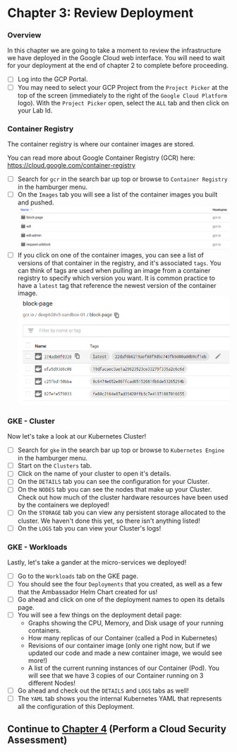# Chapter 3: Review Deployment
### Overview
In this chapter we are going to take a moment to review the infrastructure we have deployed in the Google Cloud web interface. You will need to wait for your deployment at the end of chapter 2 to complete before proceeding.

- [ ] Log into the GCP Portal.
- [ ] You may need to select your GCP Project from the `Project Picker` at the top of the screen (immediately to the right of the `Google Cloud Platform` logo). With the `Project Picker` open, select the `ALL` tab and then click on your Lab Id.

### Container Registry
The container registry is where our container images are stored.

You can read more about Google Container Registry (GCR) here: https://cloud.google.com/container-registry

- [ ] Search for `gcr` in the search bar up top or browse to `Container Registry` in the hamburger menu.
- [ ] On the `Images` tab you will see a list of the container images you built and pushed.
	![Container Images](images/GCR-Images.png)
- [ ] If you click on one of the container images, you can see a list of versions of that container in the registry, and it's associated `tags`. You can think of tags are used when pulling an image from a container registry to specify which version you want. It is common practice to have a `latest` tag that reference the newest version of the container image.
	![Container Tags](images/GCR-Images-Detail.png)

### GKE - Cluster
Now let's take a look at our Kubernetes Cluster!

- [ ] Search for `gke` in the search bar up top or browse to `Kubernetes Engine` in the hamburger menu.
- [ ] Start on the `Clusters` tab.
- [ ] Click on the name of your cluster to open it's details.
- [ ] On the `DETAILS` tab you can see the configuration for your Cluster.
- [ ] On the `NODES` tab you can see the nodes that make up your Cluster. Check out how much of the cluster hardware resources have been used by the containers we deployed!
- [ ] On the `STORAGE` tab you can view any persistent storage allocated to the cluster. We haven't done this yet, so there isn't anything listed!
- [ ] On the `LOGS` tab you can view your Cluster's logs!

### GKE - Workloads
Lastly, let's take a gander at the micro-services we deployed!

 - [ ] Go to the `Workloads` tab on the GKE page.
 - [ ] You should see the four `Deployments` that you created, as well as a few that the Ambassador Helm Chart created for us!
 - [ ] Go ahead and click on one of the deployment names to open its details page.
 - [ ] You will see a few things on the deployment detail page:
	* Graphs showing the CPU, Memory, and Disk usage of your running containers.
	* How many replicas of our Container (called a Pod in Kubernetes)
	* Revisions of our container image (only one right now, but if we updated our code and made a new container image, we would see more!)
	* A list of the current running instances of our Container (Pod). You will see that we have 3 copies of our Container running on 3 different Nodes!
 - [ ] Go ahead and check out the `DETAILS` and `LOGS` tabs as well!
 - [ ] The `YAML` tab shows you the internal Kubernetes YAML that represents all the configuration of this Deployment.

## Continue to [Chapter 4](chapter4.md) (Perform a Cloud Security Assessment)